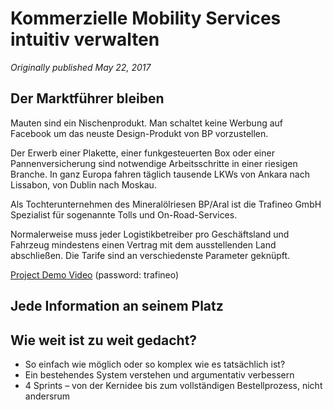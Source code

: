 # Kommerzielle Mobility Services intuitiv verwalten

*Originally published May 22, 2017*

## Der Marktführer bleiben

Mauten sind ein Nischenprodukt. Man schaltet keine Werbung auf Facebook um das neuste Design-Produkt von BP vorzustellen.

Der Erwerb einer Plakette, einer funkgesteuerten Box oder einer Pannenversicherung sind notwendige Arbeitsschritte in einer riesigen Branche. In ganz Europa fahren täglich tausende LKWs von Ankara nach Lissabon, von Dublin nach Moskau.

Als Tochterunternehmen des Mineralölriesen BP/Aral ist die Trafineo GmbH Spezialist für sogenannte Tolls und On-Road-Services.

Normalerweise muss jeder Logistikbetreiber pro Geschäftsland und Fahrzeug mindestens einen Vertrag mit dem ausstellenden Land abschließen. Die Tarife sind an verschiedenste Parameter geknüpft.

[Project Demo Video](https://vimeo.com/352187745) (password: trafineo)

## Jede Information an seinem Platz

## Wie weit ist zu weit gedacht?

- So einfach wie möglich oder so komplex wie es tatsächlich ist?
- Ein bestehendes System verstehen und argumentativ verbessern
- 4 Sprints – von der Kernidee bis zum vollständigen Bestellprozess, nicht andersrum